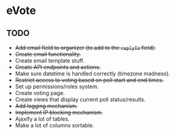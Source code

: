 # eVote
## TODO
* ~~Add email field to organizer (to add to the `replyTo` field).~~
* ~~Create email functionality.~~
* Create email template stuff.
* ~~Create API endpoints and actions.~~
* Make sure datetime is handled correctly (timezone madness).
* ~~Restrict access to voting based on poll start and end times.~~
* Set up permissions/roles system.
* Create voting page.
* Create views that display current poll status/results.
* ~~Add logging mechanism.~~
* ~~Implement IP blocking mechanism.~~
* Ajaxify a lot of tables.
* Make a lot of columns sortable.
